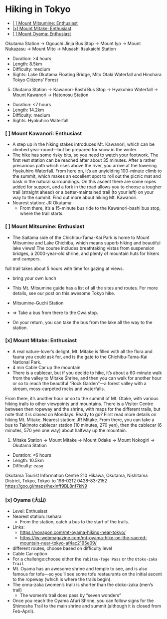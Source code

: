 # Hiking in Tokyo <!-- omit in toc -->

* [[ ] Mount Mitsumine: Enthusiast](#--mount-mitsumine-enthusiast)
* [[x] Mount Mitake: Enthusiast](#x-mount-mitake-enthusiast)
* [[ ] Mount Oyama: Enthusiast](#--mount-oyama-enthusiast)

Okutama Station -> Ogouchi Jinja Bus Stop -> Mount Iyo -> Mount Nukazasu -> Mount Mito -> Musashi Itsukaichi Station
* Duration: >4 hours
* Length: 8.5km
* Difficulty: medium
* Sights: Lake Okutama Floating Bridge, Mito Otaki Waterfall and Hinohara Tokyo Citizens’ Forest


5. Okutama Station -> Kawanori-Bashi Bus Stop -> Hyakuhiro Waterfall -> Mount Kawanori -> Hatonosu Station
* Duration: <7 hours
* Length: 14.2km
* Difficulty: medium
* Sights: Hyakuhiro Waterfall


### [ ] Mount Kawanori: Enthusiast

* A step up in the hiking stakes introduces Mt. Kawanori, which can be climbed year-round—but be prepared for snow in the winter.
* The hike has some risky bits, so you need to watch your footwork. The first rest station can be reached after about 35 minutes. After a rather precarious path which rises above the river, you arrive at the towering Hyakuhiro Waterfall. From here on, it’s an unyielding 100-minute climb to the summit, which makes an excellent spot to roll out the picnic mat and bask in the natural surroundings. On this ascent there are some ropes added for support, and a fork in the road allows you to choose a tougher trail (straight ahead) or a better-maintained trail (to your left) on your way to the summit. Find out more about hiking Mt. Kawanori.
* Nearest station: JR Okutama
  * From there, it’s a 15-minute bus ride to the Kawanori-bashi bus stop, where the trail starts.

### [ ] Mount Mitsumine: Enthusiast

* The Saitama side of the Chichibu-Tama-Kai Park is home to Mount Mitsumine and Lake Chichibu, which means superb hiking and beautiful lake views! The course includes breathtaking vistas from suspension bridges, a 2000-year-old shrine, and plenty of mountain huts for hikers and campers.

 full trail takes about 5 hours with time for gazing at views.

* bring your own lunch
* This Mt. Mitsumine guide has a list of all the sites and routes. For more details, see our post on this awesome Tokyo hike.

* Mitsumine-Guchi Station
* => Take a bus from there to the Owa stop.
* On your return, you can take the bus from the lake all the way to the station.

### [x] Mount Mitake: Enthusiast

* A real nature-lover’s delight, Mt. Mitake is filled with all the flora and fauna you could ask for, and is the gate to the Chichibu-Tama-Kai National Park.
* 4 min Cable Car up the mountain
* There is a cablecar, but if you decide to hike, it’s about a 60-minute walk from the valley to Mitake Shrine, and then you can walk for another hour or so to reach the beautiful “Rock Garden”—a forest valley with a stream, moss-carpeted rocks and waterfalls.

From there, it’s another hour or so to the summit of Mt. Otake, with various hiking trails to other viewpoints and mountains. There is a Visitor Centre between then ropeway and the shrine, with maps for the different trails, but note that it is closed on Mondays. Ready to go? First read more details on hiking Mt. Mitake.
Nearest station: JR Mitake. From there, you can take a bus to Takimoto cablecar station (10 minutes, 270 yen), then the cablecar (6 minutes, 570 yen one way) about halfway up the mountain.


1. Mitake Station -> Mount Mitake -> Mount Odake -> Mount Nokogiri -> Okutama Station
* Duration: <6 hours
* Length: 10.5km
* Difficulty: easy

Okutama Tourist Information Centre
210 Hikawa, Okutama, Nishitama District, Tokyo, Tōkyō-to 198-0212
0428-83-2152
<https://goo.gl/maps/hexinff9BL8nf7kN9>

### [x] Oyama (大山)

* Level: Enthusiast
* Nearest station: Isehara
  * From the station, catch a bus to the start of the trails.
* Links:
  * <https://voyapon.com/mt-oyama-hiking-near-tokyo/>
  * <https://jw-webmagazine.com/mt-oyama-hike-on-the-sacred-mountain-near-tokyo-af4ac2195e09/>
* different routes, choose based on difficulty level
* Cable Car option
* For a challenge:choose either the `Yabitsu-Toge Pass` or the `Otoko-zaka Trail`
* Mt. Oyama has an awesome shrine and temple to see, and is also famous for tofu—so you’ll see some tofu restaurants on the initial ascent to the ropeway (which is where the trails begin).
* The onna-zaka (women’s trail) is shorter than the otoko-zaka (men’s trail)
  * The women’s trail does pass by “seven wonders”
* Once you reach the Oyama Afuri Shrine, you can follow signs for the Shimosha Trail to the main shrine and summit (although it is closed from Feb-April).
